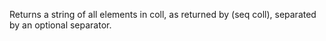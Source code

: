   Returns a string of all elements in coll, as returned by (seq coll),
   separated by an optional separator.
